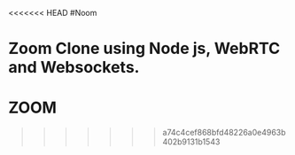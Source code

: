 <<<<<<< HEAD
#Noom

Zoom Clone using Node js, WebRTC and Websockets.
=======
# ZOOM
>>>>>>> a74c4cef868bfd48226a0e4963b402b9131b1543
